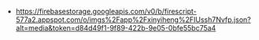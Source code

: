 - https://firebasestorage.googleapis.com/v0/b/firescript-577a2.appspot.com/o/imgs%2Fapp%2Fxinyiheng%2FIUssh7Nvfp.json?alt=media&token=d84d49f1-9f89-422b-9e05-0bfe55bc75a4
